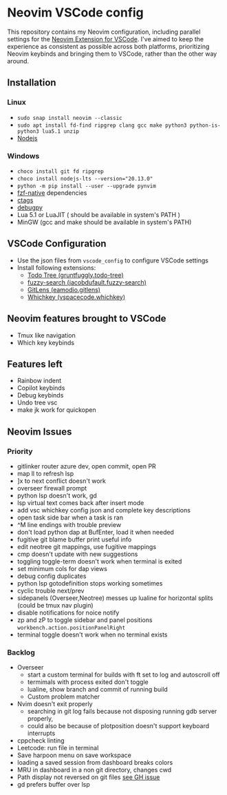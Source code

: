 # Neovim VSCode config

This repository contains my Neovim configuration, including parallel settings for the [Neovim Extension for VSCode](https://marketplace.visualstudio.com/items?itemName=asvetliakov.vscode-neovim). I've aimed to keep the experience as consistent as possible across both platforms, prioritizing Neovim keybinds and bringing them to VSCode, rather than the other way around.

## Installation

### Linux

- `sudo snap install neovim --classic`
- `sudo apt install fd-find ripgrep clang gcc make python3 python-is-python3 lua5.1 unzip`
- [Nodejs](https://nodejs.org/en/download/package-manager)

### Windows

- `choco install git fd ripgrep`
- `choco install nodejs-lts --version="20.13.0"`
- `python -m pip install --user --upgrade pynvim`
- [fzf-native](https://github.com/nvim-telescope/telescope-fzf-native.nvim) dependencies
- [ctags](https://github.com/universal-ctags/ctags)
- [debugpy](https://github.com/mfussenegger/nvim-dap-python?tab=readme-ov-file#debugpy)
- Lua 5.1 or LuaJIT ( should be available in system's PATH )
- MinGW (gcc and make should be available in system's PATH)

## VSCode Configuration

- Use the json files from `vscode_config` to configure VSCode settings
- Install following extensions:
  - [Todo Tree (gruntfuggly.todo-tree)](https://marketplace.visualstudio.com/items?itemName=gruntfuggly.todo-tree)
  - [fuzzy-search (jacobdufault.fuzzy-search)](https://marketplace.visualstudio.com/items?itemName=jacobdufault.fuzzy-search)
  - [GitLens (eamodio.gitlens)](https://marketplace.visualstudio.com/items?itemName=eamodio.gitlens)
  - [Whichkey (vspacecode.whichkey)](https://marketplace.visualstudio.com/items?itemName=vspacecode.whichkey)

## Neovim features brought to VSCode

- Tmux like navigation
- Which key keybinds

## Features left

- Rainbow indent
- Copilot keybinds
- Debug keybinds
- Undo tree vsc
- make jk work for quickopen

## Neovim Issues

### Priority

- gitlinker router azure dev, open commit, open PR
- map ll to refresh lsp
- ]x to next conflict doesn't work
- overseer firewall prompt
- python lsp doesn't work, gd
- lsp virtual text comes back after insert mode
- add vsc whichkey config json and complete key descriptions
- open task side bar when a task is ran
- ^M line endings with trouble preview
- don't load python dap at BufEnter, load it when needed
- fugitive git blame buffer print useful info
- edit neotree git mappings, use fugitive mappings
- cmp doesn't update with new suggestions
- toggling toggle-term doesn't work when terminal is exited
- set minimum cols for dap views
- debug config duplicates
- python lsp gotodefinition stops working sometimes
- cyclic trouble next/prev
- sidepanels (Overseer,Neotree) messes up lualine for horizontal splits (could be tmux nav plugin)
- disable notifications for noice notify
- zp and zP to toggle sidebar and panel positions
  `workbench.action.positionPanelRight`
- terminal toggle doesn't work when no terminal exists

### Backlog

- Overseer
  - start a custom terminal for builds with ft set to log and autoscroll off
  - termimals with process exited don't toggle
  - lualine, show branch and commit of running build
  - Custom problem matcher
- Nvim doesn't exit properly
  - searching in git log fails because not disposing running gdb server properly, 
  - could also be because of plotposition doesn't support keyboard interrupts
- cppcheck linting
- Leetcode: run file in terminal
- Save harpoon menu on save workspace
- loading a saved session from dashboard breaks colors
- MRU in dashboard in a non git directory, changes cwd
- Path display not reversed on git files [see GH issue](https://github.com/nvim-telescope/telescope.nvim/issues/3106)
- gd prefers buffer over lsp

